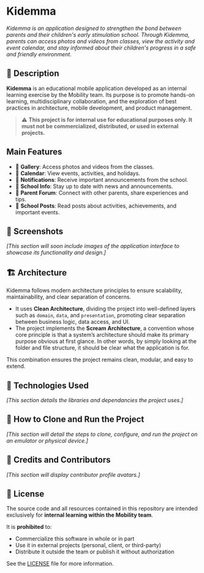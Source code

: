 # Kidemma

_Kidemma is an application designed to strengthen the bond between parents and their children's early stimulation school. Through Kidemma, parents can access photos and videos from classes, view the activity and event calendar, and stay informed about their children's progress in a safe and friendly environment._

## 📱 Description

**Kidemma** is an educational mobile application developed as an internal learning exercise by the Mobility team. Its purpose is to promote hands-on learning, multidisciplinary collaboration, and the exploration of best practices in architecture, mobile development, and product management.

> ⚠️ **This project is for internal use for educational purposes only. It must not be commercialized, distributed, or used in external projects.**

## Main Features

- 📸 **Gallery**: Access photos and videos from the classes.
- 📅 **Calendar**: View events, activities, and holidays.
- 🔔 **Notifications**: Receive important announcements from the school.
- 📖 **School Info**: Stay up to date with news and announcements.
- 💬 **Parent Forum**: Connect with other parents, share experiences and tips.
- 📝 **School Posts**: Read posts about activities, achievements, and important events.

## 📸 Screenshots

_[This section will soon include images of the application interface to showcase its functionality and design.]_

## 🏗️ Architecture

Kidemma follows modern architecture principles to ensure scalability, maintainability, and clear separation of concerns.

- It uses **Clean Architecture**, dividing the project into well-defined layers such as `domain`, `data`, and `presentation`, promoting clear separation between business logic, data access, and UI.
- The project implements the **Scream Architecture**, a convention whose core principle is that a system’s architecture should make its primary purpose obvious at first glance. In other words, by simply looking at the folder and file structure, it should be clear what the application is for.

This combination ensures the project remains clean, modular, and easy to extend.

## 🧰 Technologies Used

_[This section details the libraries and dependancies the project uses.]_

## 🚀 How to Clone and Run the Project

_[This section will detail the steps to clone, configure, and run the project on an emulator or physical device.]_

## 👥 Credits and Contributors

_[This section will display contributor profile avatars.]_

## 📄 License

The source code and all resources contained in this repository are intended exclusively for **internal learning within the Mobility team**.

It is **prohibited** to:
- Commercialize this software in whole or in part  
- Use it in external projects (personal, client, or third-party)  
- Distribute it outside the team or publish it without authorization  

<!-- TODO: Setup the link to the LICENSE file -->
See the [LICENSE](./LICENSE) file for more information.
